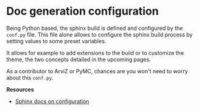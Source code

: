 # Doc generation configuration

Being Python based, the sphinx build is defined and configured by the
`conf.py` file. This file alone allows to configure the sphinx build
process by setting values to some preset variables.

It allows for example to add extensions to the build or to customize the
theme, the two concepts detailed in the upcoming pages.

As a contributor to ArviZ or PyMC, chances are you won't need
to worry about this `conf.py`.

**Resources**
* [Sphinx docs on configuration](https://www.sphinx-doc.org/en/master/usage/configuration.html)
